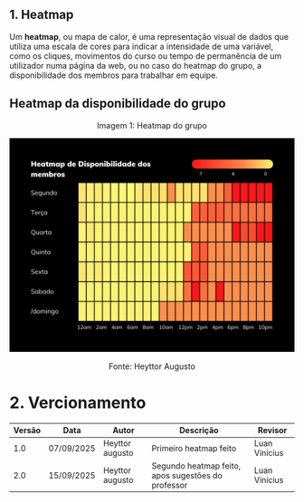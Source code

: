 ## 1. Heatmap

Um **heatmap**, ou mapa de calor, é uma representação visual de dados que utiliza uma escala de cores para indicar a intensidade de uma variável, como os cliques, movimentos do curso ou tempo de permanência de um utilizador numa página da web, ou no caso do heatmap do grupo, a disponibilidade dos membros para trabalhar em equipe.


## Heatmap da disponibilidade do grupo

<p style="text-align: center;">Imagem 1: Heatmap do grupo</p>

![heatmap do grupo](../images/Heatmap-grupo%207.jpeg)

<p style="text-align: center;">Fonte: Heyttor Augusto</p>

# 2. Vercionamento 

| Versão | Data       | Autor               | Descrição                                    | Revisor |
|--------|------------|---------------------|----------------------------------------------|---------|
| 1.0    | 07/09/2025 | Heyttor augusto   | Primeiro heatmap feito | Luan Vinícius|
| 2.0    | 15/09/2025| Heyttor augusto | Segundo heatmap feito, apos sugestões do professor| Luan Vinícius|


